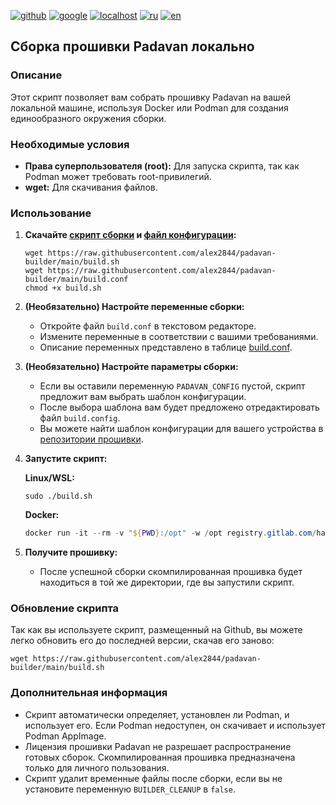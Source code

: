 [![github](https://img.shields.io/badge/GITHUB-builder-red.svg)](github.md)
[![google](https://img.shields.io/badge/GOOGLE-builder-red.svg)](google.md)
[![localhost](https://img.shields.io/badge/LOCALHOST-builder-green.svg)](localhost.md)
[![ru](https://img.shields.io/badge/lang-ru-green)](localhost.md)
[![en](https://img.shields.io/badge/lang-en-white)](../en-US/localhost.md)

## Сборка прошивки Padavan локально

### Описание

Этот скрипт позволяет вам собрать прошивку Padavan на вашей локальной машине, используя Docker или Podman для создания единообразного окружения сборки.

### Необходимые условия

* **Права суперпользователя (root):** Для запуска скрипта, так как Podman может требовать root-привилегий.
* **wget:** Для скачивания файлов.

### Использование

1. **Скачайте [скрипт сборки](../../raw/main/build.sh) и [файл конфигурации](../../raw/main/build.conf):**
    ```shell
    wget https://raw.githubusercontent.com/alex2844/padavan-builder/main/build.sh
    wget https://raw.githubusercontent.com/alex2844/padavan-builder/main/build.conf
    chmod +x build.sh
    ```

2. **(Необязательно) Настройте переменные сборки:**
    * Откройте файл `build.conf` в текстовом редакторе.
    * Измените переменные в соответствии с вашими требованиями.
    * Описание переменных представлено в таблице [build.conf](conf.md).

3. **(Необязательно) Настройте параметры сборки:**
    * Если вы оставили переменную `PADAVAN_CONFIG` пустой, скрипт предложит вам выбрать шаблон конфигурации.
    * После выбора шаблона вам будет предложено отредактировать файл `build.config`.
    * Вы можете найти шаблон конфигурации для вашего устройства в [репозитории прошивки](https://gitlab.com/hadzhioglu/padavan-ng/-/tree/master/trunk/configs/templates).

4. **Запустите скрипт:**

    **Linux/WSL:**
    ```shell
    sudo ./build.sh
    ```
    **Docker:**
    ```powershell
    docker run -it --rm -v "${PWD}:/opt" -w /opt registry.gitlab.com/hadzhioglu/padavan-ng BUILDER_TEMP_DIRECTORY=/tmp ./build.sh
    ```

5. **Получите прошивку:**
    * После успешной сборки скомпилированная прошивка будет находиться в той же директории, где вы запустили скрипт.

### Обновление скрипта

Так как вы используете скрипт, размещенный на Github, вы можете легко обновить его до последней версии, скачав его заново:

```shell
wget https://raw.githubusercontent.com/alex2844/padavan-builder/main/build.sh
```

### Дополнительная информация

* Скрипт автоматически определяет, установлен ли Podman, и использует его. Если Podman недоступен, он скачивает и использует Podman AppImage.
* Лицензия прошивки Padavan не разрешает распространение готовых сборок. Скомпилированная прошивка предназначена только для личного пользования.
* Скрипт удалит временные файлы после сборки, если вы не установите переменную `BUILDER_CLEANUP` в `false`.
